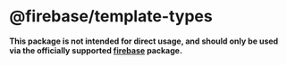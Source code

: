 # @firebase/template-types

**This package is not intended for direct usage, and should only be used via the officially supported [firebase](https://www.npmjs.com/package/firebase) package.**
